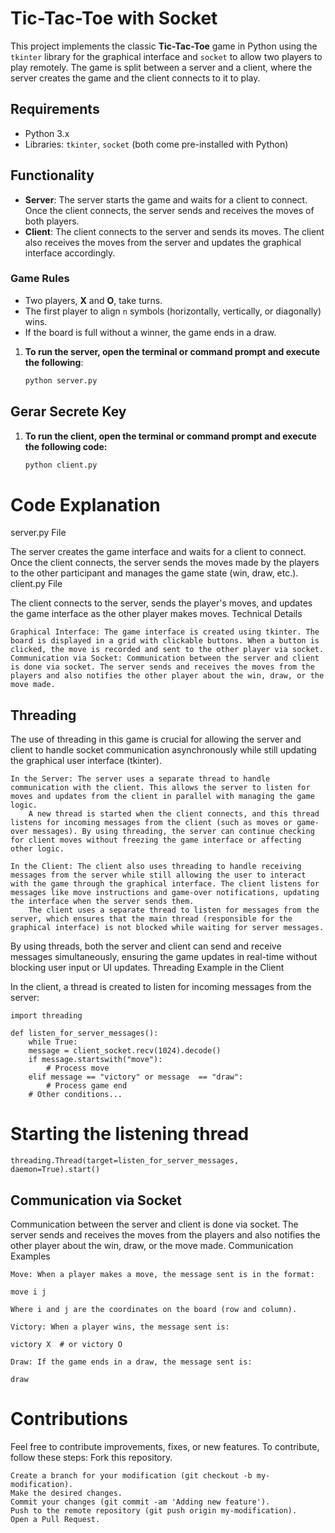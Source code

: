 # Tic-Tac-Toe with Socket

This project implements the classic **Tic-Tac-Toe** game in Python using the `tkinter` library for the graphical interface and `socket` to allow two players to play remotely. The game is split between a server and a client, where the server creates the game and the client connects to it to play.

## Requirements

- Python 3.x
- Libraries: `tkinter`, `socket` (both come pre-installed with Python)

## Functionality

- **Server**: The server starts the game and waits for a client to connect. Once the client connects, the server sends and receives the moves of both players.
- **Client**: The client connects to the server and sends its moves. The client also receives the moves from the server and updates the graphical interface accordingly.

### Game Rules

- Two players, **X** and **O**, take turns.
- The first player to align `n` symbols (horizontally, vertically, or diagonally) wins.
- If the board is full without a winner, the game ends in a draw.

1. **To run the server, open the terminal or command prompt and execute the following**:

   ```bash
   python server.py

## Gerar Secrete Key

1. **To run the client, open the terminal or command prompt and execute the following code:**
   ```bash
   python client.py


# Code Explanation
server.py File

The server creates the game interface and waits for a client to connect. Once the client connects, the server sends the moves made by the players to the other participant and manages the game state (win, draw, etc.).
client.py File

The client connects to the server, sends the player's moves, and updates the game interface as the other player makes moves.
Technical Details

    Graphical Interface: The game interface is created using tkinter. The board is displayed in a grid with clickable buttons. When a button is clicked, the move is recorded and sent to the other player via socket.
    Communication via Socket: Communication between the server and client is done via socket. The server sends and receives the moves from the players and also notifies the other player about the win, draw, or the move made.

## Threading

The use of threading in this game is crucial for allowing the server and client to handle socket communication asynchronously while still updating the graphical user interface (tkinter).

    In the Server: The server uses a separate thread to handle communication with the client. This allows the server to listen for moves and updates from the client in parallel with managing the game logic.
        A new thread is started when the client connects, and this thread listens for incoming messages from the client (such as moves or game-over messages). By using threading, the server can continue checking for client moves without freezing the game interface or affecting other logic.

    In the Client: The client also uses threading to handle receiving messages from the server while still allowing the user to interact with the game through the graphical interface. The client listens for messages like move instructions and game-over notifications, updating the interface when the server sends them.
        The client uses a separate thread to listen for messages from the server, which ensures that the main thread (responsible for the graphical interface) is not blocked while waiting for server messages.

By using threads, both the server and client can send and receive messages simultaneously, ensuring the game updates in real-time without blocking user input or UI updates.
Threading Example in the Client

In the client, a thread is created to listen for incoming messages from the server:


    import threading

    def listen_for_server_messages():
        while True:
        message = client_socket.recv(1024).decode()
        if message.startswith("move"):
            # Process move
        elif message == "victory" or message  == "draw":
            # Process game end
        # Other conditions...

# Starting the listening thread
    threading.Thread(target=listen_for_server_messages, daemon=True).start()

## Communication via Socket

Communication between the server and client is done via socket. The server sends and receives the moves from the players and also notifies the other player about the win, draw, or the move made.
Communication Examples

    Move: When a player makes a move, the message sent is in the format:

    move i j

    Where i and j are the coordinates on the board (row and column).

    Victory: When a player wins, the message sent is:

    victory X  # or victory O

    Draw: If the game ends in a draw, the message sent is:

    draw

# Contributions

Feel free to contribute improvements, fixes, or new features. To contribute, follow these steps:
Fork this repository.
    
    Create a branch for your modification (git checkout -b my-modification).
    Make the desired changes.
    Commit your changes (git commit -am 'Adding new feature').
    Push to the remote repository (git push origin my-modification).
    Open a Pull Request.